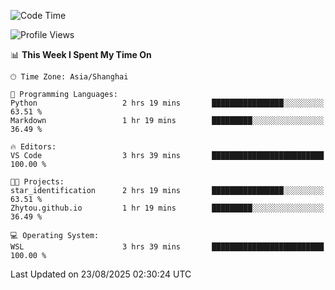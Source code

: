 <!--START_SECTION:waka-->
![Code Time](http://img.shields.io/badge/Code%20Time-3%2C080%20hrs%2025%20mins-blue)

![Profile Views](http://img.shields.io/badge/Profile%20Views-0-blue)

📊 **This Week I Spent My Time On** 

```text
🕑︎ Time Zone: Asia/Shanghai

💬 Programming Languages: 
Python                   2 hrs 19 mins       ████████████████░░░░░░░░░   63.51 % 
Markdown                 1 hr 19 mins        █████████░░░░░░░░░░░░░░░░   36.49 % 

🔥 Editors: 
VS Code                  3 hrs 39 mins       █████████████████████████   100.00 % 

🐱‍💻 Projects: 
star_identification      2 hrs 19 mins       ████████████████░░░░░░░░░   63.51 % 
Zhytou.github.io         1 hr 19 mins        █████████░░░░░░░░░░░░░░░░   36.49 % 

💻 Operating System: 
WSL                      3 hrs 39 mins       █████████████████████████   100.00 % 
```


 Last Updated on 23/08/2025 02:30:24 UTC
<!--END_SECTION:waka-->
